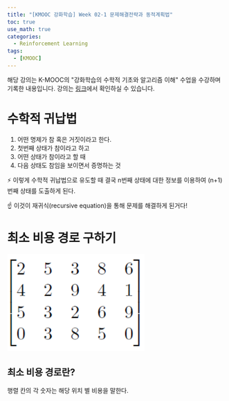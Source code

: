 ```yaml
---
title: "[KMOOC 강화학습] Week 02-1 문제해결전략과 동적계획법"
toc: true
use_math: true
categories:
  - Reinforcement Learning
tags:
  - [KMOOC]
---
```


해당 강의는 K-MOOC의 "강화학습의 수학적 기초와 알고리즘 이해" 수업을 수강하며 기록한 내용입니다. 강의는 [링크](http://www.kmooc.kr/courses/course-v1:KoreaUnivK+ku_ai_002+2020_A44/course/)에서 확인하실 수 있습니다.


# 수학적 귀납법

1. 어떤 명제가 참 혹은 거짓이라고 한다.
2. 첫번째 상태가 참이라고 하고
3. 어떤 상태가 참이라고 할 때
4. 다음 상태도 참임을 보이면서 증명하는 것

⚡ 이렇게 수학적 귀납법으로 유도할 때 결국 n번째 상태에 대한 정보를 이용하여 (n+1)번째 상태를 도출하게 된다.

☝ 이것이 재귀식(recursive equation)을 통해 문제를 해결하게 된거다!

# 최소 비용 경로 구하기

![사진](/assets/images/RL/w02-01.PNG)

## 최소 비용 경로란?

행렬 칸의 각 숫자는 해당 위치 별 비용을 말한다.


